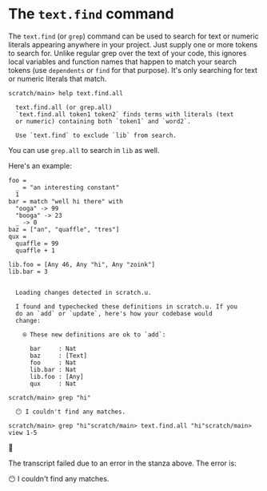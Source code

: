 # The `text.find` command

The `text.find` (or `grep`) command can be used to search for text or numeric literals appearing anywhere in your project. Just supply one or more tokens to search for. Unlike regular grep over the text of your code, this ignores local variables and function names that happen to match your search tokens (use `dependents` or `find` for that purpose). It's only searching for text or numeric literals that match.

``` ucm
scratch/main> help text.find.all

  text.find.all (or grep.all)
  `text.find.all token1 token2` finds terms with literals (text
  or numeric) containing both `token1` and `word2`.
  
  Use `text.find` to exclude `lib` from search.

```
You can use `grep.all` to search in `lib` as well.

Here's an example:

``` unison
foo = 
  _ = "an interesting constant"
  1
bar = match "well hi there" with
  "ooga" -> 99
  "booga" -> 23
  _ -> 0
baz = ["an", "quaffle", "tres"] 
qux = 
  quaffle = 99
  quaffle + 1

lib.foo = [Any 46, Any "hi", Any "zoink"]
lib.bar = 3
```

``` ucm

  Loading changes detected in scratch.u.

  I found and typechecked these definitions in scratch.u. If you
  do an `add` or `update`, here's how your codebase would
  change:
  
    ⍟ These new definitions are ok to `add`:
    
      bar     : Nat
      baz     : [Text]
      foo     : Nat
      lib.bar : Nat
      lib.foo : [Any]
      qux     : Nat

```
``` ucm
scratch/main> grep "hi"

  😶 I couldn't find any matches.

```

``` ucm
scratch/main> grep "hi"scratch/main> text.find.all "hi"scratch/main> view 1-5
```



🛑

The transcript failed due to an error in the stanza above. The error is:


  😶 I couldn't find any matches.

